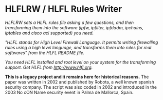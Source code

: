 # HLFLRW / HLFL Rules Writer

*HLFLRW sets a HLFL rules file asking a few questions, and then transforming
them into the software (ipfw, ipfilter, ipfdadm, ipchains, iptables and
cisco acl supported) you need.*

*"HLFL stands for High Level Firewall Language. It permits writing
firewalling rules using a high level language, and transforms them into
rules for real softwares" from the HLFL README file.*

*You need HLFL installed and root level on your system for the
transforming support. Get HLFL from http://www.hlfl.org.*

**This is a legacy project and it remains here for historical reasons.**
The paper was written in 2002 and published by Robota, a well known spanish
security company. The script was also coded in 2002 and introduced in the 2003
No cON Name security event in Palma de Mallorca, Spain.
